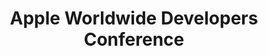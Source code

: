 ---
title: Apple Worldwide Developers Conference
description: WWDC is Apple's annual Worldwide Developers Conference where developers can attend sessions and meet with over 1,000 Apple engineers.
href: https://developer.apple.com/wwdc19/
avatar: ./avatar.png
attendantIds:
  - dennis-hills
country: United States
city: San Jose
---